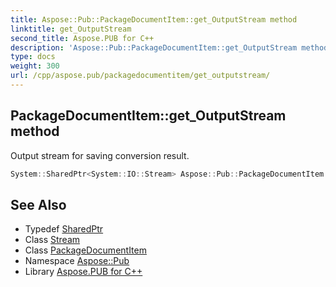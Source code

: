 ```yaml
---
title: Aspose::Pub::PackageDocumentItem::get_OutputStream method
linktitle: get_OutputStream
second_title: Aspose.PUB for C++
description: 'Aspose::Pub::PackageDocumentItem::get_OutputStream method. Output stream for saving conversion result in C++.'
type: docs
weight: 300
url: /cpp/aspose.pub/packagedocumentitem/get_outputstream/
---
```

## PackageDocumentItem::get_OutputStream method


Output stream for saving conversion result.

```cpp
System::SharedPtr<System::IO::Stream> Aspose::Pub::PackageDocumentItem::get_OutputStream() const
```

## See Also

* Typedef [SharedPtr](../../../system/sharedptr/)
* Class [Stream](../../../system.io/stream/)
* Class [PackageDocumentItem](../)
* Namespace [Aspose::Pub](../../)
* Library [Aspose.PUB for C++](../../../)
